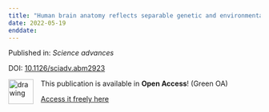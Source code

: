 ```yaml
---
title: "Human brain anatomy reflects separable genetic and environmental components of socioeconomic status."
date: 2022-05-19
enddate:
---
```


Published in: *Science advances*

DOI: [10.1126/sciadv.abm2923](https://doi.org/10.1126/sciadv.abm2923)

<img src="https://upload.wikimedia.org/wikipedia/commons/thumb/9/90/Open_Access_logo_PLoS_white_green.svg/576px-Open_Access_logo_PLoS_white_green.svg.png" alt="drawing" width="50" align="left"/> &nbsp;&nbsp;&nbsp;This publication is available in **Open Access**! (Green OA)

&nbsp;&nbsp;&nbsp;<a href="https://www.ncbi.nlm.nih.gov/pmc/articles/PMC9116589">Access it freely here</a>

